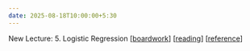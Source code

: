 ```yaml
---
date: 2025-08-18T10:00:00+5:30
---
```

New Lecture: 5. Logistic Regression [[boardwork](/AIL7024-2501/_images/slides/5_boardwork.pdf)] [[reading](https://lcs2-iitd.github.io/ELL409-2401/_images/lecs/51_reading1.pdf)] [[reference](https://www.seas.upenn.edu/~cis520/papers/Bishop_4.0-4.5.pdf)]
